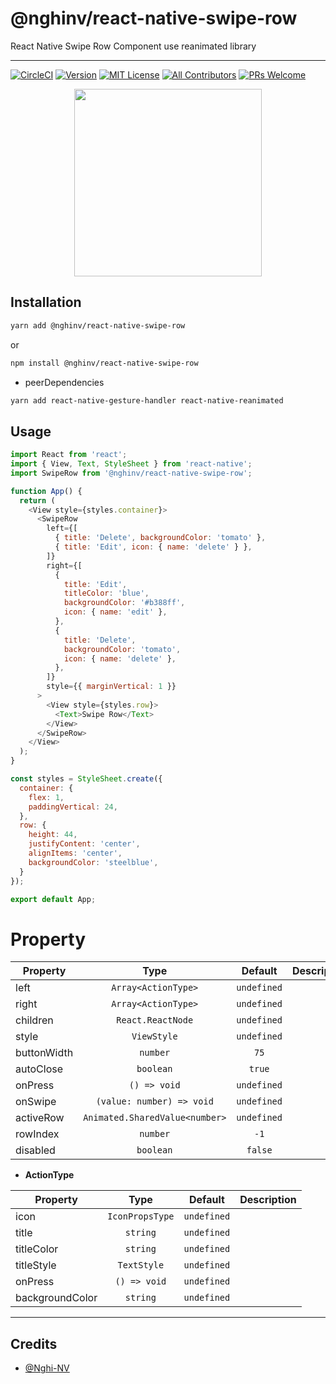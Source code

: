 # @nghinv/react-native-swipe-row

React Native Swipe Row Component use reanimated library

---

[![CircleCI](https://circleci.com/gh/nghinv-software/react-native-swipe-row.svg?style=svg)](https://circleci.com/gh/nghinv-software/react-native-swipe-row)
[![Version][version-badge]][package]
[![MIT License][license-badge]][license]
[![All Contributors][all-contributors-badge]][all-contributors]
[![PRs Welcome][prs-welcome-badge]][prs-welcome]

<p align="center">
<img src="./assets/demo.gif" width="300"/>
</p>

## Installation

```sh
yarn add @nghinv/react-native-swipe-row
```

or 

```sh
npm install @nghinv/react-native-swipe-row
```

- peerDependencies

```sh
yarn add react-native-gesture-handler react-native-reanimated
```

## Usage

```js
import React from 'react';
import { View, Text, StyleSheet } from 'react-native';
import SwipeRow from '@nghinv/react-native-swipe-row';

function App() {
  return (
    <View style={styles.container}>
      <SwipeRow
        left={[
          { title: 'Delete', backgroundColor: 'tomato' },
          { title: 'Edit', icon: { name: 'delete' } },
        ]}
        right={[
          {
            title: 'Edit',
            titleColor: 'blue',
            backgroundColor: '#b388ff',
            icon: { name: 'edit' },
          },
          {
            title: 'Delete',
            backgroundColor: 'tomato',
            icon: { name: 'delete' },
          },
        ]}
        style={{ marginVertical: 1 }}
      >
        <View style={styles.row}>
          <Text>Swipe Row</Text>
        </View>
      </SwipeRow>
    </View>
  );
}

const styles = StyleSheet.create({
  container: {
    flex: 1,
    paddingVertical: 24,
  },
  row: {
    height: 44,
    justifyContent: 'center',
    alignItems: 'center',
    backgroundColor: 'steelblue',
  }
});

export default App;
```

# Property

| Property | Type | Default | Description |
|----------|:----:|:-------:|-------------|
| left | `Array<ActionType>` | `undefined` |  |
| right | `Array<ActionType>` | `undefined` |  |
| children | `React.ReactNode` | `undefined` |  |
| style | `ViewStyle` | `undefined` |  |
| buttonWidth | `number` | `75` |  |
| autoClose | `boolean` | `true` |  |
| onPress | `() => void` | `undefined` |  |
| onSwipe | `(value: number) => void` | `undefined` |  |
| activeRow | `Animated.SharedValue<number>` | `undefined` |  |
| rowIndex | `number` | `-1` |  |
| disabled | `boolean` | `false` |  |


- **ActionType**

| Property | Type | Default | Description |
|----------|:----:|:-------:|-------------|
| icon | `IconPropsType` | `undefined` |  |
| title | `string` | `undefined` |  |
| titleColor | `string` | `undefined` |  |
| titleStyle | `TextStyle` | `undefined` |  |
| onPress | `() => void` | `undefined` |  |
| backgroundColor | `string` | `undefined` |  |

---
## Credits

- [@Nghi-NV](https://github.com/Nghi-NV)

[version-badge]: https://img.shields.io/npm/v/@nghinv/react-native-swipe-row.svg?style=flat-square
[package]: https://www.npmjs.com/package/@nghinv/react-native-swipe-row
[license-badge]: https://img.shields.io/npm/l/@nghinv/react-native-swipe-row.svg?style=flat-square
[license]: https://opensource.org/licenses/MIT
[all-contributors-badge]: https://img.shields.io/badge/all_contributors-1-orange.svg?style=flat-square
[all-contributors]: #contributors
[prs-welcome-badge]: https://img.shields.io/badge/PRs-welcome-brightgreen.svg?style=flat-square
[prs-welcome]: http://makeapullrequest.com

